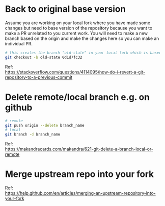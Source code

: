 # Back to original base version

Assume you are working on your local fork where you have made some changes but need to base version of the repository because 
you want to make a PR unrelated to you current work. You will need to make a new branch based on the origin and make the changes
here so you can make an individual PR.

``` bash
# this creates the branch "old-state" in your local fork which is based on commit id "0d1d7fc32"
git checkout -b old-state 0d1d7fc32
```

Ref:  
https://stackoverflow.com/questions/4114095/how-do-i-revert-a-git-repository-to-a-previous-commit

# Delete remote/local branch e.g. on github

``` bash
# remote
git push origin --delete branch_name
# local
git branch -d branch_name
```

Ref:  
https://makandracards.com/makandra/621-git-delete-a-branch-local-or-remote

# Merge upstream repo into your fork

Ref:  
https://help.github.com/en/articles/merging-an-upstream-repository-into-your-fork


